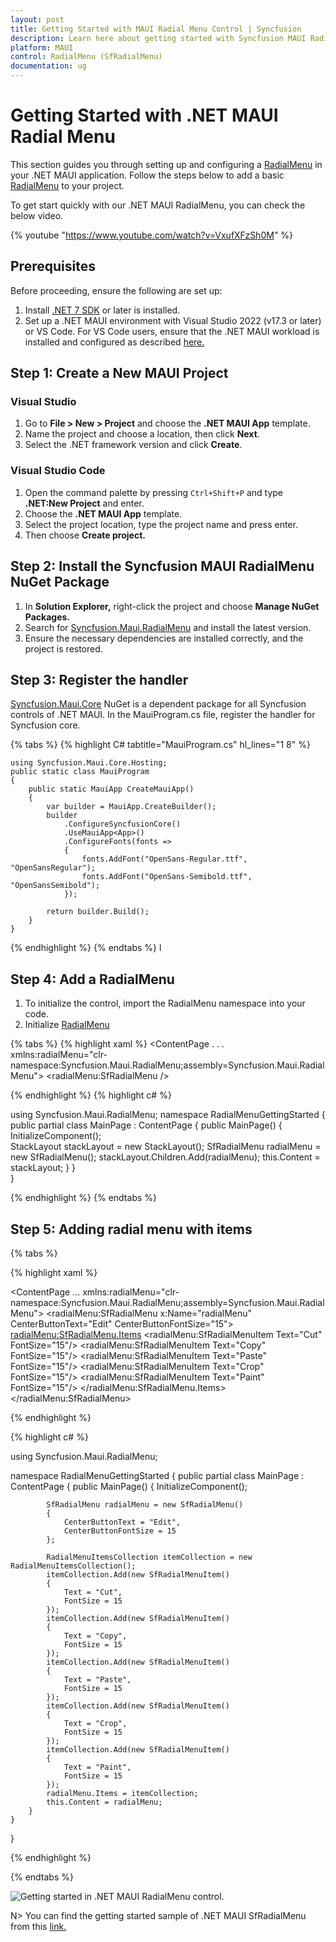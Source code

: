 ```yaml
---
layout: post
title: Getting Started with MAUI Radial Menu Control | Syncfusion
description: Learn here about getting started with Syncfusion MAUI Radial Menu (SfRadialMenu) control, its elements and more.
platform: MAUI
control: RadialMenu (SfRadialMenu)
documentation: ug
---
```


# Getting Started with .NET MAUI Radial Menu

This section guides you through setting up and configuring a [RadialMenu](https://help.syncfusion.com/cr/maui/Syncfusion.Maui.RadialMenu.html) in your .NET MAUI application. Follow the steps below to add a basic [RadialMenu](https://help.syncfusion.com/cr/maui/Syncfusion.Maui.RadialMenu.html) to your project.

To get start quickly with our .NET MAUI RadialMenu, you can check the below video.

{% youtube "https://www.youtube.com/watch?v=VxufXFzSh0M" %}

## Prerequisites

Before proceeding, ensure the following are set up:
1. Install [.NET 7 SDK](https://dotnet.microsoft.com/en-us/download/dotnet/7.0) or later is installed.
1. Set up a .NET MAUI environment with Visual Studio 2022 (v17.3 or later) or VS Code. For VS Code users, ensure that the .NET MAUI workload is installed and configured as described [here.](https://learn.microsoft.com/en-us/dotnet/maui/get-started/installation?view=net-maui-8.0&tabs=visual-studio-code)

## Step 1: Create a New MAUI Project

### Visual Studio

1. Go to **File > New > Project** and choose the **.NET MAUI App** template.
1. Name the project and choose a location, then click **Next**.
1. Select the .NET framework version and click **Create**.

### Visual Studio Code

1. Open the command palette by pressing `Ctrl+Shift+P` and type **.NET:New Project** and enter.
1. Choose the **.NET MAUI App** template.
1. Select the project location, type the project name and press enter.
1. Then choose **Create project.**

## Step 2: Install the Syncfusion MAUI RadialMenu NuGet Package

1. In **Solution Explorer,** right-click the project and choose **Manage NuGet Packages.**
1. Search for [Syncfusion.Maui.RadialMenu](https://www.nuget.org/packages/Syncfusion.Maui.RadialMenu/) and install the latest version.
1. Ensure the necessary dependencies are installed correctly, and the project is restored.

## Step 3: Register the handler

[Syncfusion.Maui.Core](https://www.nuget.org/packages/Syncfusion.Maui.Core/) NuGet is a dependent package for all Syncfusion controls of .NET MAUI. In the MauiProgram.cs file, register the handler for Syncfusion core.

{% tabs %}
{% highlight C# tabtitle="MauiProgram.cs" hl_lines="1 8" %}

    using Syncfusion.Maui.Core.Hosting;
    public static class MauiProgram
    {
	    public static MauiApp CreateMauiApp()
	    {
	        var builder = MauiApp.CreateBuilder();
		    builder
			    .ConfigureSyncfusionCore()
			    .UseMauiApp<App>()
			    .ConfigureFonts(fonts =>
			    {
				    fonts.AddFont("OpenSans-Regular.ttf", "OpenSansRegular");
				    fonts.AddFont("OpenSans-Semibold.ttf", "OpenSansSemibold");
			    });

		    return builder.Build();
	    }
    }

{% endhighlight %}
{% endtabs %}
l
## Step 4:  Add a RadialMenu

1. To initialize the control, import the RadialMenu namespace into your code.
1. Initialize [RadialMenu](https://help.syncfusion.com/cr/maui/Syncfusion.Maui.RadialMenu.html)

{% tabs %}
{% highlight xaml %}
<ContentPage
    . . .    
    xmlns:radialMenu="clr-namespace:Syncfusion.Maui.RadialMenu;assembly=Syncfusion.Maui.RadialMenu">
    <StackLayout>
        <radialMenu:SfRadialMenu />
    </StackLayout>
</ContentPage>

    

{% endhighlight %}
{% highlight c# %}

using Syncfusion.Maui.RadialMenu;
namespace RadialMenuGettingStarted
{
    public partial class MainPage : ContentPage
    {
        public MainPage()
        {
            InitializeComponent();           
            StackLayout stackLayout = new StackLayout();
            SfRadialMenu radialMenu = new SfRadialMenu();
            stackLayout.Children.Add(radialMenu);
            this.Content = stackLayout;
        }
    }   
}

{% endhighlight %}
{% endtabs %}

## Step 5:  Adding radial menu with items

{% tabs %}

{% highlight xaml %}

<ContentPage 
            ...
             xmlns:radialMenu="clr-namespace:Syncfusion.Maui.RadialMenu;assembly=Syncfusion.Maui.RadialMenu">
        <radialMenu:SfRadialMenu x:Name="radialMenu" 
                                CenterButtonText="Edit"
                                CenterButtonFontSize="15">
            <radialMenu:SfRadialMenu.Items>
                <radialMenu:SfRadialMenuItem Text="Cut"
                                            FontSize="15"/>
                <radialMenu:SfRadialMenuItem Text="Copy"
                                            FontSize="15"/>
                <radialMenu:SfRadialMenuItem Text="Paste"
                                            FontSize="15"/>
                <radialMenu:SfRadialMenuItem Text="Crop"
                                            FontSize="15"/>
                <radialMenu:SfRadialMenuItem Text="Paint"
                                            FontSize="15"/>
            </radialMenu:SfRadialMenu.Items>
        </radialMenu:SfRadialMenu>
</ContentPage>

{% endhighlight %}

{% highlight c# %}

using Syncfusion.Maui.RadialMenu;

namespace RadialMenuGettingStarted
{
    public partial class MainPage : ContentPage
    {
        public MainPage()
        {
            InitializeComponent();

            SfRadialMenu radialMenu = new SfRadialMenu()
            {
                CenterButtonText = "Edit",
                CenterButtonFontSize = 15
            };

            RadialMenuItemsCollection itemCollection = new RadialMenuItemsCollection();
            itemCollection.Add(new SfRadialMenuItem()
            {
                Text = "Cut",
                FontSize = 15
            });
            itemCollection.Add(new SfRadialMenuItem()
            {
                Text = "Copy",
                FontSize = 15
            });
            itemCollection.Add(new SfRadialMenuItem()
            {
                Text = "Paste",
                FontSize = 15
            });
            itemCollection.Add(new SfRadialMenuItem()
            {
                Text = "Crop",
                FontSize = 15
            });
            itemCollection.Add(new SfRadialMenuItem()
            {
                Text = "Paint",
                FontSize = 15
            });
            radialMenu.Items = itemCollection;
            this.Content = radialMenu;
        }
    }
}

{% endhighlight %}

{% endtabs %}


![Getting started in .NET MAUI RadialMenu control.](images/getting-started/maui-radialmenu-getting-started.png)

N> You can find the getting started sample of .NET MAUI SfRadialMenu from this [link.](https://github.com/SyncfusionExamples/Getting-Started-with-.NET-MAUI-Radial-Menu)



